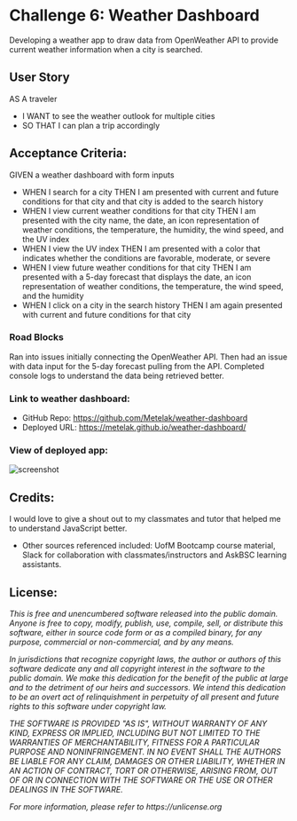 # **Challenge 6: Weather Dashboard**

Developing a weather app to draw data from OpenWeather API to provide current weather information when a city is searched. 

## **User Story**

AS A traveler
* I WANT to see the weather outlook for multiple cities 
* SO THAT I can plan a trip accordingly

## **Acceptance Criteria:**

GIVEN a weather dashboard with form inputs
* WHEN I search for a city
THEN I am presented with current and future conditions for that city and that city is added to the search history
* WHEN I view current weather conditions for that city
THEN I am presented with the city name, the date, an icon representation of weather conditions, the temperature, the humidity, the wind speed, and the UV index
* WHEN I view the UV index
THEN I am presented with a color that indicates whether the conditions are favorable, moderate, or severe
* WHEN I view future weather conditions for that city
THEN I am presented with a 5-day forecast that displays the date, an icon representation of weather conditions, the temperature, the wind speed, and the humidity
* WHEN I click on a city in the search history
THEN I am again presented with current and future conditions for that city

### **Road Blocks**

Ran into issues initially connecting the OpenWeather API. Then had an issue with data input for the 5-day forecast pulling from the API. Completed console logs to understand the data being retrieved better. 

### **Link to weather dashboard:**

* GitHub Repo: https://github.com/Metelak/weather-dashboard
* Deployed URL: https://metelak.github.io/weather-dashboard/


### **View of deployed app:**

![screenshot](https://user-images.githubusercontent.com/94068596/148714238-a431d2d7-dc8c-4bb0-9f07-ffb4667639a5.png)

## **Credits:**

I would love to give a shout out to my classmates and tutor that helped me to understand JavaScript better.

* Other sources referenced included: UofM Bootcamp course material, Slack for collaboration with classmates/instructors and AskBSC learning assistants.

## **License**:

_This is free and unencumbered software released into the public domain.
Anyone is free to copy, modify, publish, use, compile, sell, or distribute this software, either in source code form or as a compiled binary, for any purpose, commercial or non-commercial, and by any means._

_In jurisdictions that recognize copyright laws, the author or authors of this software dedicate any and all copyright interest in the software to the public domain. We make this dedication for the benefit of the public at large and to the detriment of our heirs and successors. We intend this dedication to be an overt act of relinquishment in perpetuity of all present and future rights to this software under copyright law._

_THE SOFTWARE IS PROVIDED "AS IS", WITHOUT WARRANTY OF ANY KIND, EXPRESS OR IMPLIED, INCLUDING BUT NOT LIMITED TO THE WARRANTIES OF MERCHANTABILITY, FITNESS FOR A PARTICULAR PURPOSE AND NONINFRINGEMENT. IN NO EVENT SHALL THE AUTHORS BE LIABLE FOR ANY CLAIM, DAMAGES OR OTHER LIABILITY, WHETHER IN AN ACTION OF CONTRACT, TORT OR OTHERWISE, ARISING FROM, OUT OF OR IN CONNECTION WITH THE SOFTWARE OR THE USE OR OTHER DEALINGS IN THE SOFTWARE._

_For more information, please refer to https://unlicense.org_